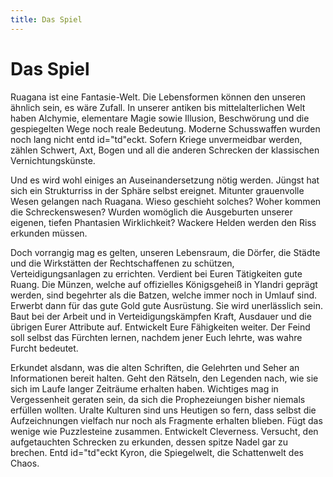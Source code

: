 ```yaml
---
title: Das Spiel
---
```


# Das Spiel

Ruagana ist eine Fantasie-Welt. Die Lebensformen können den unseren ähnlich sein, es wäre Zufall. In unserer antiken bis mittelalterlichen Welt haben Alchymie, elementare Magie sowie Illusion, Beschwörung und die gespiegelten Wege noch reale Bedeutung. Moderne Schusswaffen wurden noch lang nicht entd id="td"eckt. Sofern Kriege unvermeidbar werden, zählen Schwert, Axt, Bogen und all die anderen Schrecken der klassischen Vernichtungskünste.

Und es wird wohl einiges an Auseinandersetzung nötig werden. Jüngst hat sich ein Strukturriss in der Sphäre selbst ereignet. Mitunter grauenvolle Wesen gelangen nach Ruagana. Wieso geschieht solches? Woher kommen die Schreckenswesen? Wurden womöglich die Ausgeburten unserer eigenen, tiefen Phantasien Wirklichkeit? Wackere Helden werden den Riss erkunden müssen.

Doch vorrangig mag es gelten, unseren Lebensraum, die Dörfer, die Städte und die Wirkstätten der Rechtschaffenen zu schützen, Verteidigungsanlagen zu errichten. Verdient bei Euren Tätigkeiten gute Ruang. Die Münzen, welche auf offizielles Königsgeheiß in Ylandri geprägt werden, sind begehrter als die Batzen, welche immer noch in Umlauf sind. Erwerbt dann für das gute Gold gute Ausrüstung. Sie wird unerlässlich sein. Baut bei der Arbeit und in Verteidigungskämpfen Kraft, Ausdauer und die übrigen Eurer Attribute auf. Entwickelt Eure Fähigkeiten weiter. Der Feind soll selbst das Fürchten lernen, nachdem jener Euch lehrte, was wahre Furcht bedeutet.

Erkundet alsdann, was die alten Schriften, die Gelehrten und Seher an Informationen bereit halten. Geht den Rätseln, den Legenden nach, wie sie sich im Laufe langer Zeiträume erhalten haben. Wichtiges mag in Vergessenheit geraten sein, da sich die Prophezeiungen bisher niemals erfüllen wollten. Uralte Kulturen sind uns Heutigen so fern, dass selbst die Aufzeichnungen vielfach nur noch als Fragmente erhalten blieben. Fügt das wenige wie Puzzlesteine zusammen. Entwickelt Cleverness. Versucht, den aufgetauchten Schrecken zu erkunden, dessen spitze Nadel gar zu brechen. Entd id="td"eckt Kyron, die Spiegelwelt, die Schattenwelt des Chaos.